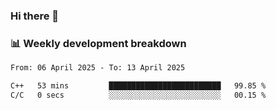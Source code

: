 ### Hi there 👋

### 📊 Weekly development breakdown
<!--START_SECTION:waka-->

```txt
From: 06 April 2025 - To: 13 April 2025

C++   53 mins         █████████████████████████   99.85 %
C/C   0 secs          ░░░░░░░░░░░░░░░░░░░░░░░░░   00.15 %
```

<!--END_SECTION:waka-->
